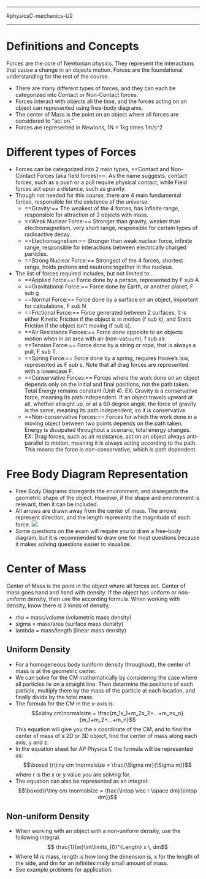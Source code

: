 ____________________
#physicsC-mechanics-U2 
___________________
# Definitions and Concepts
Forces are the core of Newtonian physics.  They represent the interactions that cause a change in an objects motion. Forces are the foundational understanding for the rest of the course.
- There are many different types of forces, and they can each be categorized into Contact or Non-Contact forces.
- Forces interact with objects all the time, and the forces acting on an object can represented using free-body diagrams. 
- The center of Mass is the point on an object where all forces are considered to “act on.”
- Forces are represented in Newtons, 1N = 1kg times 1m/s^2
# Different types of Forces
- Forces can be categorized into 2 main types, ==Contact and Non-Contact Forces (aka field forces)==. As the name suggests, contact forces, such as a push or a pull require physical contact, while Field forces act upon a distance, such as gravity.
- Though not needed for this course, there are 4 main fundamental forces, responsible for the existence of the universe.
	- ==Gravity:== The weakest of the 4 forces, has infinite range, responsible for attraction of 2 objects with mass.
	- ==Weak Nuclear Force:== Stronger than gravity, weaker than electromagnetism, very short range, responsible for certain types of radioactive decay.
	- ==Electromagnetism:== Stronger than weak nuclear force, infinite range, responsible for interactions between electrically charged particles.
	- ==Strong Nuclear Force:== Strongest of the 4 forces, shortest range, holds protons and neutrons together in the nucleus.
- The list of forces required includes, but not limited to…
	- ==Applied Force==: Force done by a person, represented by F sub A
	- ==Gravitational Force:== Force done by Earth, or another planet, F sub g
	- ==Normal Force:== Force done by a surface on an object, important for calculations, F sub N
	- ==Frictional Force:== Force generated between 2 surfaces. It is either Kinetic Friction if the object is in motion (f sub k), and Static Friction if the object isn’t moving (f sub s).
	- ==Air Resistance Forces:== Force done opposite to an objects motion when in an area with air (non-vacuum), f sub air.
	- ==Tension Force:== Force done by a string or rope, that is always a pull, F sub T.
	- ==Spring Force:== Force done by a spring, requires Hooke’s law, represented as F sub s.
	Note that all drag forces are represented with a lowercase F.
	- ==Conservative Forces:== Forces where the work done on an object depends only on the initial and final positions, not the path taken. Total Energy remains constant (Unit 4).
	  EX: Gravity is a conservative force, meaning its path independent. If an object travels upward at all, whether straight up, or at a 60 degree angle, the force of gravity is the same, meaning its path independent, so it is conservative.
	- ==Non-conservative Forces:== Forces for which the work done in a moving object between two points depends on the path taken. Energy is dissipated throughout a scenario, total energy changes. 
	  EX: Drag forces, such as air resistance, act on an object always anti-parallel to motion, meaning it is always acting according to the path. This means the force is non-conservative, which is path dependent. 
# Free Body Diagram Representation
- Free Body Diagrams disregards the environment, and disregards the geometric shape of the object. However, if the shape and environment is relevant, then it can be included.
- All arrows are drawn away from the center of mass. The arrows represent direction, and the length represents the magnitude of each force.
  ![](fbdexample.webp)
- Some questions on the exam will require you to draw a free-body diagram, but it is recommended to draw one for most questions because it makes solving questions easier to visualize. 
# Center of Mass
Center of Mass is the point in the object where all forces act. Center of mass goes hand and hand with density. If the object has uniform or non-uniform density, then use the according formula. When working with density, know there is 3 kinds of density,
- rho = mass/volume (volumetric mass density)
- sigma = mass/area (surface mass density)
- lambda = mass/length (linear mass density)
## Uniform Density
- For a homogeneous body (uniform density throughout), the center of mass is at the geometric center.
- We can solve for the CM mathematically by considering the case where all particles lie on a straight line. Then determine the positions of each particle, multiply them by the mass of the particle at each location, and finally divide by the total mass.
- The formula for the CM in the x-axis is: $$x\tiny cm\normalsize = \frac{m_1x_1+m_2x_2+...+m_nx_n}{m_1+m_2+...+m_n}$$This equation will give you the x coordinate of the CM, and to find the center of mass of a 2D or 3D object, find the center of mass along each axis, y and z.
- In the equation sheet for AP Physics C the formula will be represented as: $$\boxed {r\tiny cm \normalsize = \frac{\Sigma mr}{\Sigma m}}$$ where r is the x or y value you are solving for.
- The equation can also be represented as an integral: $$\boxed{r\tiny cm \normalsize = \frac{\intop \vec r \space dm}{\intop dm}}$$
## Non-uniform Density
- When working with an object with a non-uniform density, use the following integral.$$ \frac{1}{m}\int\limits_{0}^{Length} x \, dm$$
- Where M is mass, length is how long the dimension is, x for the length of the side, and dm for an infinitesimally small amount of mass.
- See example problems for application. 